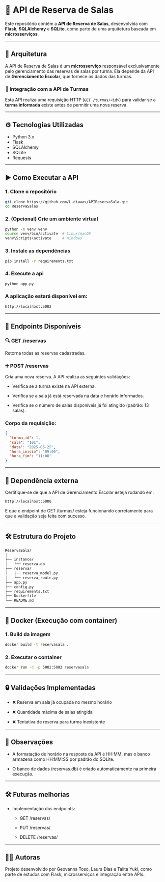 # 🏫 API de Reserva de Salas

Este repositório contém a **API de Reserva de Salas**, desenvolvida com **Flask**, **SQLAlchemy** e **SQLite**, como parte de uma arquitetura baseada em **microsserviços**.

---

## 🧩 Arquitetura

A API de Reserva de Salas é um **microsserviço** responsável exclusivamente pelo gerenciamento das reservas de salas por turma. Ela depende da API de **Gerenciamento Escolar**, que fornece os dados das turmas.

### 🔗 Integração com a API de Turmas

Esta API realiza uma requisição HTTP (`GET /turmas/<id>`) para validar se a **turma informada** existe antes de permitir uma nova reserva.

---

## ⚙️ Tecnologias Utilizadas

- Python 3.x
- Flask
- SQLAlchemy
- SQLite
- Requests

---

## ▶️ Como Executar a API

### 1. Clone o repositório

```bash
git clone https://github.com/L-diaaas/APIReservaSala.git
cd ReservaSalas 
```

### 2. (Opcional) Crie um ambiente virtual

``` bash
python -m venv venv
source venv/bin/activate  # Linux/macOS
venv\Scripts\activate     # Windows
```

### 3. Instale as dependências

``` bash
pip install -r requirements.txt
```

### 4. Execute a api

``` bash
python app.py
```

### A aplicação estará disponível em:

``` bash
http://localhost:5002
```
---

## 📡 Endpoints Disponíveis

### 🔍 GET /reservas
Retorna todas as reservas cadastradas.

### ➕ POST /reservas
Cria uma nova reserva. A API realiza as seguintes validações:

- Verifica se a turma existe na API externa.

- Verifica se a sala já está reservada na data e horário informados.

- Verifica se o número de salas disponíveis já foi atingido (padrão: 13 salas).

### Corpo da requisição:
``` json
{
  "turma_id": 1,
  "sala": "101",
  "data": "2025-05-25",
  "hora_inicio": "09:00",
  "hora_fim": "11:00"
}
```

---
## 🔗 Dependência externa

Certifique-se de que a API de Gerenciamento Escolar esteja rodando em:

``` bash
http://localhost:5000
```

E que o endpoint de GET /turmas/<id> esteja funcionando corretamente para que a validação seja feita com sucesso.

---

## 🛠️ Estrutura do Projeto

``` bash
ReservaSala/
│
├── instance/
│   └── reserva.db               
├── reserva/          
│   ├── reserva_model.py           
│   └── reserva_route.py
├── app.py    
├── config.py                
├── requirements.txt    
├── Dockerfile          
└── README.md        
```
---

## 🐳 Docker (Execução com container)

### 1. Build da imagem

``` bash
docker build -t reservasala .
```

### 2. Executar o container

``` bash
docker run -d -p 5002:5002 reservasala
```
---

## 🔒 Validações Implementadas

- ❌ Reserva em sala já ocupada no mesmo horário

- ❌ Quantidade máxima de salas atingida

- ❌ Tentativa de reserva para turma inexistente

---

## 📌 Observações
- A formatação de horário na resposta da API é HH:MM, mas o banco armazena como HH:MM:SS por padrão do SQLite.

- O banco de dados (reservas.db) é criado automaticamente na primeira execução.

---

## 🛠️ Futuras melhorias

- Implementação dos endpoints:

    - GET /reservas/<id>

    - PUT /reservas/<id>

    - DELETE /reservas/<id>

---

## 👩‍💻 Autoras

Projeto desenvolvido por Geovanna Toso, Laura Dias e Talita Yuki, como parte de estudos com Flask, microsserviços e integração entre APIs.

